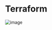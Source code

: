 # Terraform





![image](https://user-images.githubusercontent.com/32206611/94518254-85fc1a80-0221-11eb-962b-2c0e8b38a160.png)
